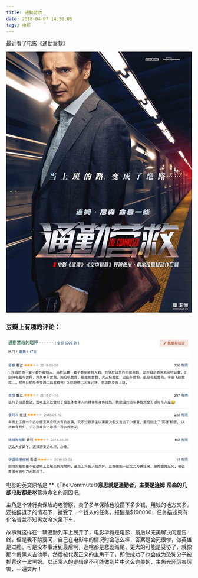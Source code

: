 ```yaml
---
title: 通勤营救
date: 2018-04-07 14:50:08
tags: 电影
---
```




最近看了电影《通勤营救》  

<!--more-->  

![通勤营救海报](/images/海报.jpeg)  

### 豆瓣上有趣的评论：  
![评论](/images/评论.png) 

电影的英文原名是 **《The Commuter》**意思就是通勤者，主要是连姆·尼森的几部电影都是以**营救命名的原因吧。   

主角是个转行卖保险的老警察，卖了多年保险也没攒下多少钱，用钱的地方又多，还被辞退了的情况下，接受了一个找人的任务。报酬是$100000，任务描述只有化名普兰不知男女冷水泉下车。  

故事就这样在一辆通勤列车上展开了，电影毕竟是电影，最后以完美解决问题告终。但是我不禁要问，自己在电影中的情况时会怎么样，答案是会死很惨，做英雄是过瘾，可是没本事活到最后啊，选啥都是悲剧结尾，更大的可能是妥协了，就像那个假黑人吉他手，然后被代表正义的主角干了，即使成功了也会成为恐怖分子被抓背这一波黑锅。以正常人的逻辑是不可能做到片中这么完美的，主角光环厉害厉害，一遍爽片！